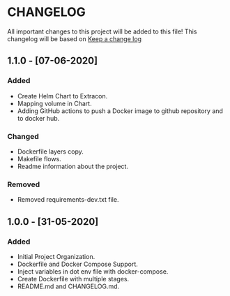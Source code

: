 # CHANGELOG

All important changes to this project will be added to this file! This changelog will be based on [Keep a change log](http://keepachangelog.com/)

## 1.1.0 - [07-06-2020]

### Added

* Create Helm Chart to Extracon.
* Mapping volume in Chart.
* Adding GitHub actions to push a Docker image to github repository and to docker hub.

### Changed

* Dockerfile layers copy.
* Makefile flows.
* Readme information about the project.

### Removed

* Removed requirements-dev.txt file.

## 1.0.0 - [31-05-2020]

### Added

* Initial Project Organization.
* Dockerfile and Docker Compose Support.
* Inject variables in dot env file with docker-compose.
* Create Dockerfile with multiple stages.
* README.md and CHANGELOG.md.
